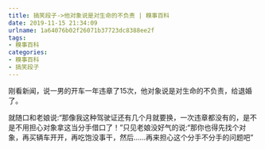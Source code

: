 ```yaml
---
title: 搞笑段子->他对象说是对生命的不负责 | 糗事百科
date: 2019-11-15 21:34:09
urlname: 1a64076b02f26071b37723dc8388ee2f
tags: 
- 糗事百科
categories:
- 糗事百科
- 搞笑段子
---
```

刚看新闻，说一男的开车一年违章了15次，他对象说是对生命的不负责，给退婚了。

就随口和老娘说:“那像我这种驾驶证还有几个月就要换，一次违章都没有的，是不是不用担心对象拿这当分手借口了！”只见老娘没好气的说:“那你也得先找个对象，再买辆车开开，再吃饱没事干，然后……再来担心这个分手不分手的问题吧”


